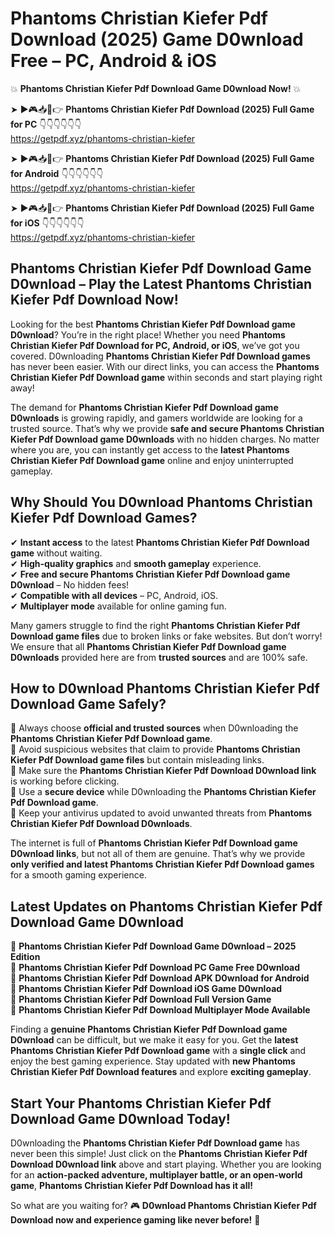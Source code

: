 # Phantoms Christian Kiefer Pdf Download (2025) Game D0wnload Free – PC, Android & iOS

💥 **Phantoms Christian Kiefer Pdf Download Game D0wnload Now!** 💥  

➤ ►🎮📥📱👉 **Phantoms Christian Kiefer Pdf Download (2025) Full Game for PC** 👇👇👇👇👇👇  
https://getpdf.xyz/phantoms-christian-kiefer  

➤ ►🎮📥📱👉 **Phantoms Christian Kiefer Pdf Download (2025) Full Game for Android** 👇👇👇👇👇👇  
https://getpdf.xyz/phantoms-christian-kiefer  

➤ ►🎮📥📱👉 **Phantoms Christian Kiefer Pdf Download (2025) Full Game for iOS** 👇👇👇👇👇👇  
https://getpdf.xyz/phantoms-christian-kiefer  

## Phantoms Christian Kiefer Pdf Download Game D0wnload – Play the Latest Phantoms Christian Kiefer Pdf Download Now!

Looking for the best **Phantoms Christian Kiefer Pdf Download game D0wnload**? You’re in the right place! Whether you need **Phantoms Christian Kiefer Pdf Download for PC, Android, or iOS**, we’ve got you covered. D0wnloading **Phantoms Christian Kiefer Pdf Download games** has never been easier. With our direct links, you can access the **Phantoms Christian Kiefer Pdf Download game** within seconds and start playing right away!  

The demand for **Phantoms Christian Kiefer Pdf Download game D0wnloads** is growing rapidly, and gamers worldwide are looking for a trusted source. That’s why we provide **safe and secure Phantoms Christian Kiefer Pdf Download game D0wnloads** with no hidden charges. No matter where you are, you can instantly get access to the **latest Phantoms Christian Kiefer Pdf Download game** online and enjoy uninterrupted gameplay.  

## **Why Should You D0wnload Phantoms Christian Kiefer Pdf Download Games?**  

✔ **Instant access** to the latest **Phantoms Christian Kiefer Pdf Download game** without waiting.  
✔ **High-quality graphics** and **smooth gameplay** experience.  
✔ **Free and secure Phantoms Christian Kiefer Pdf Download game D0wnload** – No hidden fees!  
✔ **Compatible with all devices** – PC, Android, iOS.  
✔ **Multiplayer mode** available for online gaming fun.  

Many gamers struggle to find the right **Phantoms Christian Kiefer Pdf Download game files** due to broken links or fake websites. But don’t worry! We ensure that all **Phantoms Christian Kiefer Pdf Download game D0wnloads** provided here are from **trusted sources** and are 100% safe.  

## **How to D0wnload Phantoms Christian Kiefer Pdf Download Game Safely?**  

📌 Always choose **official and trusted sources** when D0wnloading the **Phantoms Christian Kiefer Pdf Download game**.  
📌 Avoid suspicious websites that claim to provide **Phantoms Christian Kiefer Pdf Download game files** but contain misleading links.  
📌 Make sure the **Phantoms Christian Kiefer Pdf Download D0wnload link** is working before clicking.  
📌 Use a **secure device** while D0wnloading the **Phantoms Christian Kiefer Pdf Download game**.  
📌 Keep your antivirus updated to avoid unwanted threats from **Phantoms Christian Kiefer Pdf Download D0wnloads**.  

The internet is full of **Phantoms Christian Kiefer Pdf Download game D0wnload links**, but not all of them are genuine. That’s why we provide **only verified and latest Phantoms Christian Kiefer Pdf Download games** for a smooth gaming experience.  

## **Latest Updates on Phantoms Christian Kiefer Pdf Download Game D0wnload**  

🔹 **Phantoms Christian Kiefer Pdf Download Game D0wnload – 2025 Edition**  
🔹 **Phantoms Christian Kiefer Pdf Download PC Game Free D0wnload**  
🔹 **Phantoms Christian Kiefer Pdf Download APK D0wnload for Android**  
🔹 **Phantoms Christian Kiefer Pdf Download iOS Game D0wnload**  
🔹 **Phantoms Christian Kiefer Pdf Download Full Version Game**  
🔹 **Phantoms Christian Kiefer Pdf Download Multiplayer Mode Available**  

Finding a **genuine Phantoms Christian Kiefer Pdf Download game D0wnload** can be difficult, but we make it easy for you. Get the **latest Phantoms Christian Kiefer Pdf Download game** with a **single click** and enjoy the best gaming experience. Stay updated with **new Phantoms Christian Kiefer Pdf Download features** and explore **exciting gameplay**.  

## **Start Your Phantoms Christian Kiefer Pdf Download Game D0wnload Today!**  

D0wnloading the **Phantoms Christian Kiefer Pdf Download game** has never been this simple! Just click on the **Phantoms Christian Kiefer Pdf Download D0wnload link** above and start playing. Whether you are looking for an **action-packed adventure, multiplayer battle, or an open-world game**, **Phantoms Christian Kiefer Pdf Download has it all!**  

So what are you waiting for? 🎮 **D0wnload Phantoms Christian Kiefer Pdf Download now and experience gaming like never before!** 🚀  